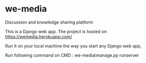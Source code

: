 # we-media
Discussion and knowledge sharing platform 

This is a Django web app. The project is hosted on https://wemedia.herokuapp.com/

Run it on your local machine the way you start any Django web app,

Run following command on CMD : we-media\manage.py runserver 


